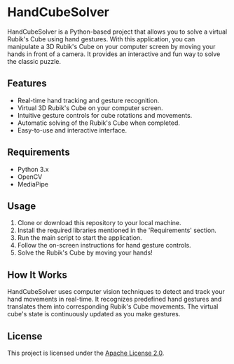 # HandCubeSolver

HandCubeSolver is a Python-based project that allows you to solve a virtual Rubik's Cube using hand gestures. With this application, you can manipulate a 3D Rubik's Cube on your computer screen by moving your hands in front of a camera. It provides an interactive and fun way to solve the classic puzzle.

## Features

- Real-time hand tracking and gesture recognition.
- Virtual 3D Rubik's Cube on your computer screen.
- Intuitive gesture controls for cube rotations and movements.
- Automatic solving of the Rubik's Cube when completed.
- Easy-to-use and interactive interface.

## Requirements

- Python 3.x
- OpenCV
- MediaPipe

## Usage

1. Clone or download this repository to your local machine.
2. Install the required libraries mentioned in the 'Requirements' section.
3. Run the main script to start the application.
4. Follow the on-screen instructions for hand gesture controls.
5. Solve the Rubik's Cube by moving your hands!

## How It Works

HandCubeSolver uses computer vision techniques to detect and track your hand movements in real-time. It recognizes predefined hand gestures and translates them into corresponding Rubik's Cube movements. The virtual cube's state is continuously updated as you make gestures.

## License

This project is licensed under the [Apache License 2.0](LICENSE).
